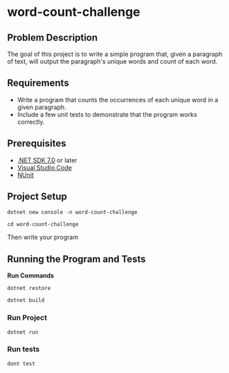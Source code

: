 # word-count-challenge

## Problem Description

The goal of this project is to write a simple program that, given a paragraph of text, will output the paragraph's unique words and count of each word.

## Requirements

- Write a program that counts the occurrences of each unique word in a given paragraph.
- Include a few unit tests to demonstrate that the program works correctly.

## Prerequisites

- [.NET SDK 7.0](https://dotnet.microsoft.com/download/dotnet/7.0) or later
- [Visual Studio Code](https://code.visualstudio.com/)
- [NUnit](https://nunit.org/)

## Project Setup

`dotnet new console -n word-count-challenge`

`cd word-count-challenge`

Then write your program

## Running the Program and Tests

**Run Commands**

`dotnet restore`

`dotnet build`


### Run Project

`dotnet run`

### Run tests

`dont test`
